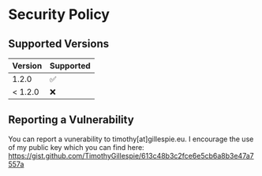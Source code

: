 # Security Policy

## Supported Versions

| Version | Supported          |
| ------- | ------------------ |
| 1.2.0   | :white_check_mark: |
| < 1.2.0   | :x:                |

## Reporting a Vulnerability

You can report a vunerability to timothy[at]gillespie.eu. I encourage the use of my public key which you can find here:
https://gist.github.com/TimothyGillespie/613c48b3c2fce6e5cb6a8b3e47a7557a
